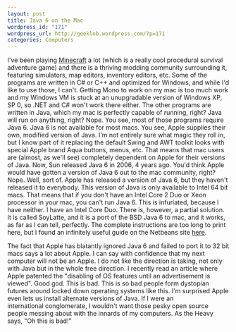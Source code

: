 ```yaml
--- 
layout: post
title: Java 6 on the Mac
wordpress_id: "171"
wordpress_url: http://geeklob.wordpress.com/?p=171
categories: Computers
---
```

I've been playing <a title="Minecraft: Block based voxel procedural adventure game" href="http://minecraft.net" target="_blank">Minecraft</a> a lot (which is a really cool procedural survival adventure game) and there is a thriving modding community surrounding it, featuring simulators, map editors, inventory editors, etc. <!--more-->Some of the programs are written in C# or C++ and optimized for Windows, and while I'd like to use those, I can't. Getting Mono to work on my mac is too much work and my Windows VM is stuck at an unupgradable version of Windows XP, SP 0, so .NET and C# won't work there either. The other programs are written in Java, which my mac is perfectly capable of running, right? Java will run on anything, right? Nope. You see, most of those programs require Java 6. Java 6 is not available for most macs. You see, Apple supplies their own, modified version of Java. I'm not entirely sure what magic they roll in, but I know part of it replacing the default Swing and AWT toolkit looks with special Apple brand Aqua buttons, menus, etc. That means that mac users are (almost, as we'll see) completely dependent on Apple for their versions of Java. Now, Sun released Java 6 in 2006, 4 years ago. You'd think Apple would have gotten a version of Java 6 out to the mac community, right? Nope. Well, sort of. Apple has released a version of Java 6, but they haven't released it to everybody. This version of Java is only available to Intel 64 bit macs. That means that if you don't have an Intel Core 2 Duo or Xeon processor in your mac, you can't run Java 6. This is infuriated, because I have neither. I have an Intel Core Duo. There is, however, a partial solution. It is called SoyLatte, and it is a port of the BSD Java 6 to mac, and it works, as far as I can tell, perfectly. The complete instructions are too long to print here, but I found an infinitely useful guide on the Netbeans site <a title="How to set up SoyLatte and JavaFX on Mac OS X Leopard" href="http://netbeans.org/kb/61/java/javafx-jdk6-on-32-bit-mac.html" target="_blank">here</a>.

The fact that Apple has blatantly ignored Java 6 and failed to port it to 32 bit macs says a lot about Apple. I can say with confidence that my next computer will not be an Apple. I do not like the direction is taking, not only with Java but in the whole free direction. I recently read an article where Apple patented the "disabling of OS features until an advertisement is viewed". Good god. This is bad. This is so bad people form dystopian futures around locked down operating systems like this. I'm surprised Apple even lets us install alternate versions of Java. If I were an international conglomerate, I wouldn't want those pesky open source people messing about with the innards of my computers. As the Heavy says, "Oh this is bad!"
